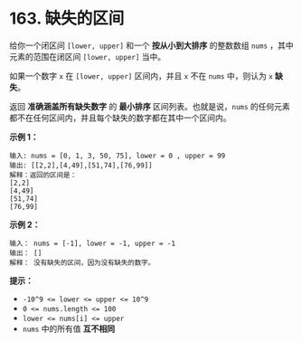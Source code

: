 # 163. 缺失的区间

给你一个闭区间 `[lower, upper]` 和一个 **按从小到大排序** 的整数数组 `nums` ，其中元素的范围在闭区间 `[lower, upper]` 当中。

如果一个数字 `x` 在 `[lower, upper]` 区间内，并且 `x` 不在 `nums` 中，则认为 `x` **缺失**。

返回 **准确涵盖所有缺失数字** 的 **最小排序** 区间列表。也就是说，`nums` 的任何元素都不在任何区间内，并且每个缺失的数字都在其中一个区间内。

**示例 1：**

```()
输入: nums = [0, 1, 3, 50, 75], lower = 0 , upper = 99
输出: [[2,2],[4,49],[51,74],[76,99]]
解释：返回的区间是：
[2,2]
[4,49]
[51,74]
[76,99]
```

**示例 2：**

```()
输入： nums = [-1], lower = -1, upper = -1
输出： []
解释： 没有缺失的区间，因为没有缺失的数字。
```

**提示：**

- `-10^9 <= lower <= upper <= 10^9`
- `0 <= nums.length <= 100`
- `lower <= nums[i] <= upper`
- `nums` 中的所有值 **互不相同**

